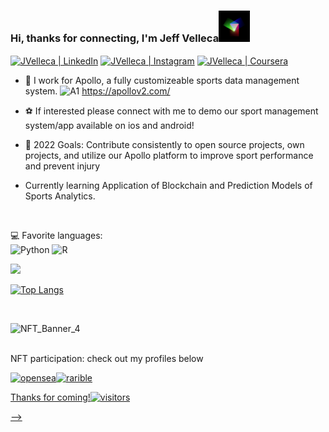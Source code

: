 

### Hi, thanks for connecting, I'm Jeff Velleca<img src="https://github.com/JVelleca/JVelleca/blob/main/LogoLoopGIF.gif" width="50" heaight="50"/>

[<img align="center" alt="JVelleca | LinkedIn" width="22px" src="https://cdn.jsdelivr.net/npm/simple-icons@v3/icons/linkedin.svg" />][linkedin]
[<img align="center" alt="JVelleca | Instagram" width="22px" src="https://cdn.jsdelivr.net/npm/simple-icons@v3/icons/instagram.svg" />][instagram]
[<img align="center" alt="JVelleca | Coursera" width="22px" src="https://cdn.jsdelivr.net/npm/simple-icons@v3/icons/coursera.svg" />][coursera]

- 🏅 I work for Apollo, a fully customizeable sports data management system.
![A1](https://user-images.githubusercontent.com/68663133/157536227-d2fbab12-fcab-4e7d-8932-e6452e550955.png) https://apollov2.com/

- ⚽ If interested please connect with me to demo our sport management system/app available on ios and android! 
- 🥅 2022 Goals: Contribute consistently to open source projects, own projects, and utilize our Apollo platform to improve sport performance and prevent injury
- Currently learning Application of Blockchain and Prediction Models of Sports Analytics. 

<br />

:computer: Favorite languages:
<br />
![Python](https://img.shields.io/badge/python-3670A0?style=for-the-badge&logo=python&logoColor=ffdd54)
![R](https://img.shields.io/badge/r-%23276DC3.svg?style=for-the-badge&logo=r&logoColor=white)


<img height="180em" src="https://github-readme-stats.vercel.app/api?username=JVelleca&show_icons=true&hide_border=true&&count_private=true&include_all_commits=true" />

[![Top Langs](https://github-readme-stats.vercel.app/api/top-langs/?username=JVelleca&layout=compact)](https://github.com/JVelleca/github-readme-stats)

<br />

![NFT_Banner_4](https://user-images.githubusercontent.com/68663133/139169189-19d614d3-8aaf-45be-86c8-6a3049c9d21d.jpg)

<br />
NFT participation: check out my profiles below
<p align="left">
<a href="https://opensea.io/JVell/"><img alt="opensea" src="https://storage.googleapis.com/opensea-static/Logomark/Logomark-Blue.png" width="40" heaight="40"><a href="https://rarible.com/jvell"><img alt="rarible" src="https://defirate.com/wp-content/uploads/2021/06/rarible-logo.jpeg" width="40" heaight="40"/>  
  
<br />  
  
Thanks for coming!![visitors](https://visitor-badge.glitch.me/badge?page_id=JVelleca)

[linkedin]: https://linkedin.com/in/jeff-velleca-a3a84778
[instagram]: https://instagram.com/jeff.velleca
[coursera]: https://coursera.org/user/d6e98c3f950742fd3e9a8c73049a2b8c
  
  
-->
